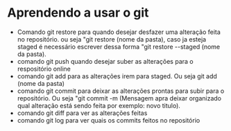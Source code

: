 # Aprendendo a usar o git 
* Comando  git restore para quando desejar desfazer uma alteração feita no repositório. ou seja "git restore (nome da pasta), caso ja esteja staged é necessário escrever dessa forma "git restore --staged (nome da pasta).
* comando git push quando desejar suber as alterações para o respositório online 
* comando git add para as alterações irem para staged. Ou seja git add (nome da pasta)
* comando git commit para deixar as alterações prontas para subir para o repositório. Ou seja "git commit -m (Mensagem apra deixar organizado qual alteração está sendo feita por exemplo: novo titulo).
* comando git diff para ver as alterações feitas 
* comando git log para ver quais os commits feitos no repositório 
